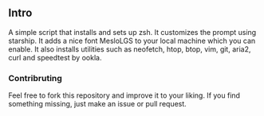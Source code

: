 ## Intro
A simple script that installs and sets up zsh. It customizes the prompt using starship. It adds a nice font MesloLGS to your local machine which you can enable. It also installs utilities such as neofetch, htop, btop, vim, git, aria2, curl and speedtest by ookla.

### Contribruting
Feel free to fork this repository and improve it to your liking. If you find something missing, just make an issue or pull request.
